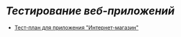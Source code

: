 # ___Тестирование веб-приложений___
* [Тест-план для приложения "Интернет-магазин"](https://docs.google.com/spreadsheets/d/1xeu5qCVu5fpSzyRotnIUzK3dQp4gp0BJ4lr2gt_DZ-o/edit#gid=0) 

